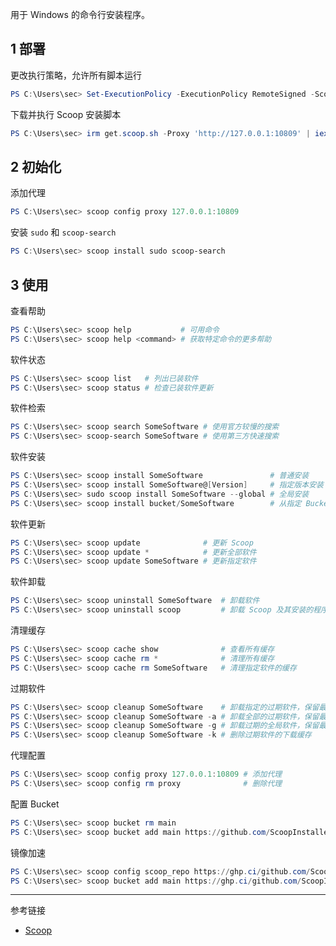 用于 Windows 的命令行安装程序。

## 1 部署

更改执行策略，允许所有脚本运行

```powershell
PS C:\Users\sec> Set-ExecutionPolicy -ExecutionPolicy RemoteSigned -Scope CurrentUser
```

下载并执行 Scoop 安装脚本

```powershell
PS C:\Users\sec> irm get.scoop.sh -Proxy 'http://127.0.0.1:10809' | iex
```

## 2 初始化

添加代理

```powershell
PS C:\Users\sec> scoop config proxy 127.0.0.1:10809
```

安装 `sudo` 和 `scoop-search` 

```powershell
PS C:\Users\sec> scoop install sudo scoop-search
```

## 3 使用

查看帮助

```powershell
PS C:\Users\sec> scoop help           # 可用命令
PS C:\Users\sec> scoop help <command> # 获取特定命令的更多帮助
```

软件状态

```powershell
PS C:\Users\sec> scoop list   # 列出已装软件
PS C:\Users\sec> scoop status # 检查已装软件更新
```

软件检索

```powershell
PS C:\Users\sec> scoop search SomeSoftware # 使用官方较慢的搜索
PS C:\Users\sec> scoop-search SomeSoftware # 使用第三方快速搜索
```

软件安装

```powershell
PS C:\Users\sec> scoop install SomeSoftware               # 普通安装
PS C:\Users\sec> scoop install SomeSoftware@[Version]     # 指定版本安装
PS C:\Users\sec> sudo scoop install SomeSoftware --global # 全局安装
PS C:\Users\sec> scoop install bucket/SomeSoftware        # 从指定 Bucket 安装
```

软件更新

```powershell
PS C:\Users\sec> scoop update              # 更新 Scoop
PS C:\Users\sec> scoop update *            # 更新全部软件
PS C:\Users\sec> scoop update SomeSoftware # 更新指定软件
```

软件卸载

```powershell
PS C:\Users\sec> scoop uninstall SomeSoftware  # 卸载软件
PS C:\Users\sec> scoop uninstall scoop         # 卸载 Scoop 及其安装的程序
```

清理缓存

```powershell
PS C:\Users\sec> scoop cache show              # 查看所有缓存
PS C:\Users\sec> scoop cache rm *              # 清理所有缓存
PS C:\Users\sec> scoop cache rm SomeSoftware   # 清理指定软件的缓存
```

过期软件

```powershell
PS C:\Users\sec> scoop cleanup SomeSoftware    # 卸载指定的过期软件，保留最新版
PS C:\Users\sec> scoop cleanup SomeSoftware -a # 卸载全部的过期软件，保留最新版
PS C:\Users\sec> scoop cleanup SomeSoftware -g # 卸载过期的全局软件，保留最新版
PS C:\Users\sec> scoop cleanup SomeSoftware -k # 删除过期软件的下载缓存
```

代理配置

```powershell
PS C:\Users\sec> scoop config proxy 127.0.0.1:10809 # 添加代理
PS C:\Users\sec> scoop config rm proxy              # 删除代理
```

配置 Bucket

```powershell
PS C:\Users\sec> scoop bucket rm main                                            # 删除 Bucket
PS C:\Users\sec> scoop bucket add main https://github.com/ScoopInstaller/Main  # 添加 Bucket
```

镜像加速

```powershell
PS C:\Users\sec> scoop config scoop_repo https://ghp.ci/github.com/ScoopInstaller/Scoop  # 配置 ScoopRepo 镜像加速
PS C:\Users\sec> scoop bucket add main https://ghp.ci/github.com/ScoopInstaller/Main    # 配置 Bucket 镜像加速
```

---

参考链接

- [Scoop](https://scoop.sh/)